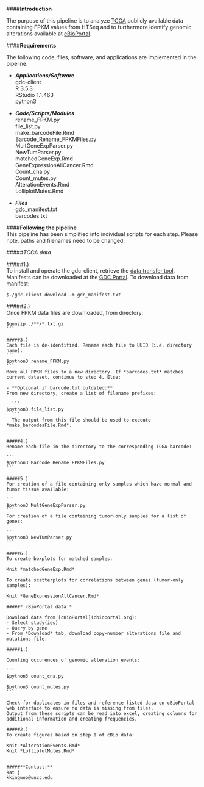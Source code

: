 ####**Introduction**

The purpose of this pipeline is to analyze [TCGA](https://portal.gdc.cancer.gov/) publicly available data containing FPKM values from HTSeq and to furthermore identify genomic alterations available at [cBioPortal](https://www.cbioportal.org/).

####**Requirements**

The following code, files, software, and applications are implemented in the pipeline.             

-  **_Applications/Software_**                       
  gdc-client          
  R 3.5.3         
  RStudio 1.1.463         
  python3
  
-  **_Code/Scripts/Modules_**            
  rename_FPKM.py            
  file_list.py            
  make_barcodeFile.Rmd        
  Barcode_Rename_FPKMFiles.py           
  MultGeneExpParser.py        
  NewTumParser.py         
  matchedGeneExp.Rmd      
  GeneExpressionAllCancer.Rmd         
  Count_cna.py        
  Count_mutes.py        
  AlterationEvents.Rmd        
  LolliplotMutes.Rmd        

-  **_Files_**            
  gdc_manifest.txt             
  barcodes.txt

####**Following the pipeline**            
This pipeline has been simplified into individual scripts for each step.  Please note, paths and filenames need to be changed.  

#####*_TCGA data_*

#####1.)           
To install and operate the gdc-client, retrieve the [data transfer tool](https://gdc.cancer.gov/access-data/gdc-data-transfer-tool). Manifests can be downloaded at the [GDC Portal](https://portal.gdc.cancer.gov/). To download data from manifest:        

```
$./gdc-client download -m gdc_manifest.txt
```

#####2.)           
Once FPKM data files are downloaded, from directory:                

````
$gunzip ./**/*.txt.gz        
```         

#####3.)            
Each file is de-identified. Rename each file to UUID (i.e. directory name):           
```
$python3 rename_FPKM.py
```         
Move all FPKM files to a new directory. If *barcodes.txt* matches current dataset, continue to step 4. Else:                     
 
- **Optional if barcode.txt outdated:**  
From new directory, create a list of filename prefixes:         
  
  ```
$python3 file_list.py
  ```         
  The output from this file should be used to execute *make_barcodesFile.Rmd*.          


#####4.)           
Rename each file in the directory to the corresponding TCGA barcode:         

```
$python3 Barcode_Rename_FPKMFiles.py
```           

#####5.)          
For creation of a file containing only samples which have normal and tumor tissue available:        

```
$python3 MultGeneExpParser.py
```         
For creation of a file containing tumor-only samples for a list of genes:         

```
$python3 NewTumParser.py
```         

#####6.)          
To create boxplots for matched samples:         

Knit *matchedGeneExp.Rmd*        

To create scatterplots for correlations between genes (tumor-only samples):        

Knit *GeneExpressionAllCancer.Rmd*         

#####*_cBioPortal data_*

Download data from [cBioPortal](cbioportal.org):    
- Select study(ies)         
- Query by gene         
- From *Download* tab, download copy-number alterations file and mutations file.        

#####1.)          

Counting occurences of genomic alteration events:         
 
```
$python3 count_cna.py 

$python3 count_mutes.py         
```     

Check for duplicates in files and reference listed data on cBioPortal web interface to ensure no data is missing from files.        
Output from these scripts can be read into excel, creating columns for additional information and creating frequencies.         

#####2.)        
To create figures based on step 1 of cBio data:         

Knit *AlterationEvents.Rmd*           
Knit *LolliplotMutes.Rmd*           


#####**Contact:**           
kat j           
kkingwoo@uncc.edu           

